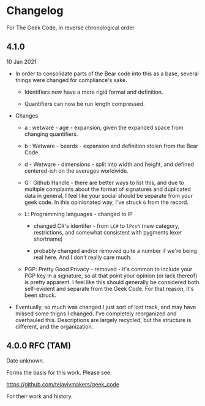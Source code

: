 # Changelog

For The Geek Code, in reverse chronological order

## 4.1.0 ##

10 Jan 2021

* In order to consolidate parts of the Bear code into this as a base, several things were changed for compliance's sake.

  * Identifiers now have a more rigid format and definition.
  
  * Quantifiers can now be run length compressed.
  
* Changes
  
  * a : wetware - age - expansion, given the expanded space from changing quantifiers.
  
  * b : Wetware - beards - expansion and definition stolen from the Bear Code
  
  * d - Wetware - dimensions - split into width and height, and defined centered-ish on the averages worldwide.
  
  * G : Github Handle - there are better ways to list this, and due to multiple complaints about the format of signatures and duplicated data in general, I feel like your social should be separate from your geek code. In this opinionated way, I've struck `G` from the record.
  
  * L: Programming languages - changed to lP
    
    * changed C#'s identifer - from `LC#` to `lPcsh` (new category, restrictions, and somewhat consistent with pygments lexer shortname)
    
    * probably changed and/or removed quite a number if we're being real here. And I don't really care much.
    
  * PGP: Pretty Good Privacy - removed - it's common to include your PGP key in a signature, so at that point your opinion (or lack thereof) is pretty apparent. I feel like this should generally be considered both self-evident and separate from the Geek Code. For that reason, it's been struck.

* Eventually, so much was changed I just sort of lost track, and may have missed some thigns I changed. I've completely reorganized and overhauled this. Descriptions are largely recycled, but the structure is different, and the organization.

## 4.0.0 RFC (TAM)

Date unknown.

Forms the basis for this work. Please see:

https://github.com/telavivmakers/geek_code

For their work and history.